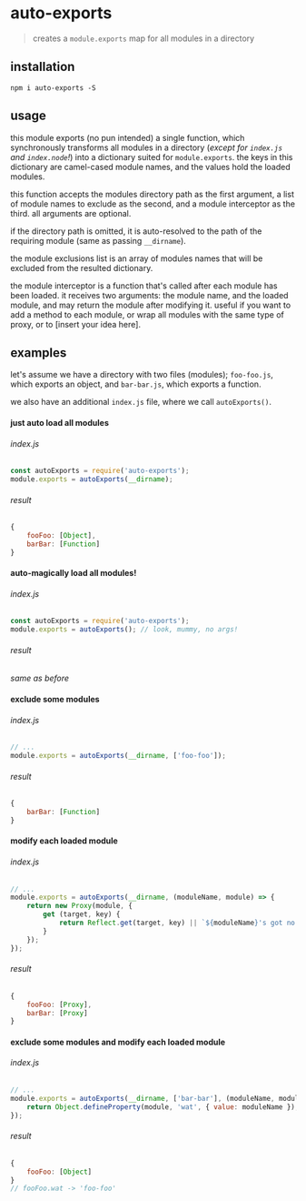 # auto-exports

> creates a `module.exports` map for all modules in a directory


## installation

```shell
npm i auto-exports -S
```


## usage

this module exports (no pun intended) a single function, which 
synchronously transforms all modules in a directory (*except for 
`index.js` and `index.node`!*) into a dictionary suited for `module.exports`. 
the keys in this dictionary are camel-cased module names, and the values 
hold the loaded modules.

this function accepts the modules directory path as the first argument, 
a list of module names to exclude as the second, and a module interceptor 
as the third. all arguments are optional.

if the directory path is omitted, it is auto-resolved to the path of the 
requiring module (same as passing `__dirname`).

the module exclusions list is an array of modules names that will be 
excluded from the resulted dictionary.

the module interceptor is a function that's called after each module has 
been loaded. it receives two arguments: the module name, and the loaded 
module, and may return the module after modifying it. useful if you want 
to add a method to each module, or wrap all modules with the same type 
of proxy, or to [insert your idea here].


## examples

let's assume we have a directory with two files (modules); `foo-foo.js`, 
which exports an object, and `bar-bar.js`, which exports a function.

we also have an additional `index.js` file, where we call `autoExports()`.


#### just auto load all modules

###### index.js

```javascript
const autoExports = require('auto-exports');
module.exports = autoExports(__dirname);
```

###### result

```javascript
{
    fooFoo: [Object],
    barBar: [Function]
}
```


#### auto-magically load all modules!

###### index.js

```javascript
const autoExports = require('auto-exports');
module.exports = autoExports(); // look, mummy, no args!
```

###### result

*same as before*


#### exclude some modules

###### index.js

```javascript
// ...
module.exports = autoExports(__dirname, ['foo-foo']);
```

###### result

```javascript
{
    barBar: [Function]
}
```


#### modify each loaded module

###### index.js

```javascript
// ...
module.exports = autoExports(__dirname, (moduleName, module) => {
    return new Proxy(module, {
        get (target, key) {
            return Reflect.get(target, key) || `${moduleName}'s got no ${key}`;
        }
    });
});
```

###### result

```javascript
{
    fooFoo: [Proxy],
    barBar: [Proxy]
}
```


#### exclude some modules and modify each loaded module

###### index.js

```javascript
// ...
module.exports = autoExports(__dirname, ['bar-bar'], (moduleName, module) => {
    return Object.defineProperty(module, 'wat', { value: moduleName });
});
```

###### result

```javascript
{
    fooFoo: [Object]
}
// fooFoo.wat -> 'foo-foo'
```
